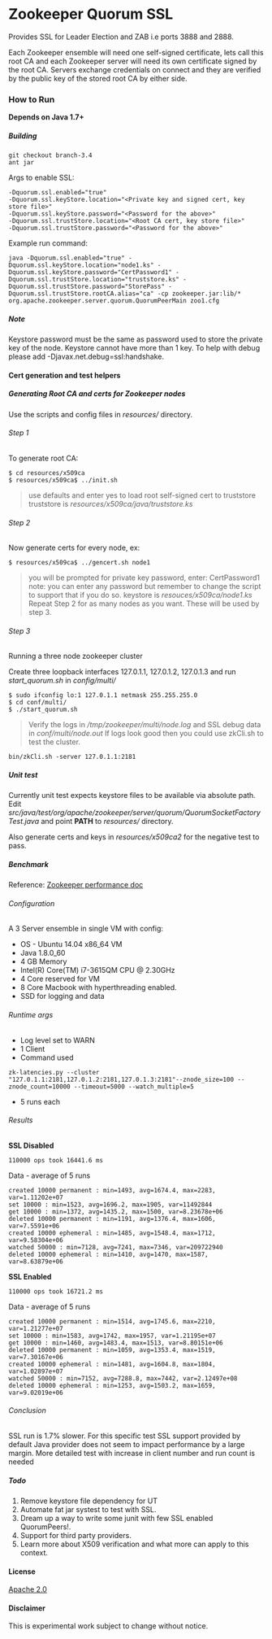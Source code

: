 # Zookeeper Quorum SSL

Provides SSL for Leader Election and ZAB i.e ports 3888 and 2888.

Each Zookeeper ensemble will need one self-signed certificate, lets call this root CA and each Zookeeper server will need its own certificate signed by the root CA.
Servers exchange credentials on connect and they are verified by the public key of the stored root CA by either side.

### How to Run

**Depends on Java 1.7+**

##### Building


```
git checkout branch-3.4
ant jar
```

Args to enable SSL:
```
-Dquorum.ssl.enabled="true"
-Dquorum.ssl.keyStore.location="<Private key and signed cert, key store file>"
-Dquorum.ssl.keyStore.password="<Password for the above>"
-Dquorum.ssl.trustStore.location="<Root CA cert, key store file>"
-Dquorum.ssl.trustStore.password="<Password for the above>"
```

Example run command:
```
java -Dquorum.ssl.enabled="true" -Dquorum.ssl.keyStore.location="node1.ks" -Dquorum.ssl.keyStore.password="CertPassword1" -Dquorum.ssl.trustStore.location="truststore.ks" -Dquorum.ssl.trustStore.password="StorePass" -Dquorum.ssl.trustStore.rootCA.alias="ca" -cp zookeeper.jar:lib/* org.apache.zookeeper.server.quorum.QuorumPeerMain zoo1.cfg
```

##### Note

Keystore password must be the same as password used to store the private key of the node.
Keystore cannot have more than 1 key.
To help with debug please add -Djavax.net.debug=ssl:handshake.

#### Cert generation and test helpers

##### Generating Root CA and certs for Zookeeper nodes
Use the scripts and config files in *resources/* directory.

###### Step 1
To generate root CA:

```
$ cd resources/x509ca
$ resources/x509ca$ ../init.sh
```

> use defaults and enter yes to load root self-signed cert to truststore
> truststore is *resources/x509ca/java/truststore.ks* 

###### Step 2

Now generate certs for every node, ex:

```
$ resources/x509ca$ ../gencert.sh node1
```

> you will be prompted for private key password, enter: CertPassword1
> note: you can enter any password but remember to change the script to support that if you do so.
> keystore is *resouces/x509ca/node1.ks*
> Repeat Step 2 for as many nodes as you want.
> These will be used by step 3.

###### Step 3

Running a three node zookeeper cluster

Create three loopback interfaces 127.0.1.1, 127.0.1.2, 127.0.1.3 and run *start_quorum.sh* in *config/multi/*
```
$ sudo ifconfig lo:1 127.0.1.1 netmask 255.255.255.0
$ cd conf/multi/
$ ./start_quorum.sh
```

> Verify the logs in */tmp/zookeeper/multi/node<id>.log* and SSL debug data in
> *conf/multi/node<id>.out*
> If logs look good then you could use zkCli.sh to test the cluster.

```
bin/zkCli.sh -server 127.0.1.1:2181
```

##### Unit test

Currently unit test expects keystore files to be available via absolute path.
Edit *src/java/test/org/apache/zookeeper/server/quorum/QuorumSocketFactoryTest.java* and point **PATH** to *resources/* directory.

Also generate certs and keys in *resources/x509ca2* for the negative test to pass.

##### Benchmark

Reference: [Zookeeper performance doc](https://wiki.apache.org/hadoop/ZooKeeper/ServiceLatencyOverview)

###### Configuration
A 3 Server ensemble in single VM with config:
 * OS - Ubuntu 14.04 x86_64 VM
 * Java 1.8.0_60
 * 4 GB Memory
 * Intel(R) Core(TM) i7-3615QM CPU @ 2.30GHz
 * 4 Core reserved for VM
 * 8 Core Macbook with hyperthreading enabled.
 * SSD for logging and data

###### Runtime args

 * Log level set to WARN
 * 1 Client
 * Command used
  ```
zk-latencies.py --cluster "127.0.1.1:2181,127.0.1.2:2181,127.0.1.3:2181"--znode_size=100 --znode_count=10000 --timeout=5000 --watch_multiple=5
```
 * 5 runs each

###### Results

**SSL Disabled**

```
110000 ops took 16441.6 ms
```

Data - average of 5 runs
```
created 10000 permanent : min=1493, avg=1674.4, max=2283, var=1.11202e+07
set 10000 : min=1523, avg=1696.2, max=1905, var=11492844
get 10000 : min=1372, avg=1435.2, max=1500, var=8.23678e+06
deleted 10000 permanent : min=1191, avg=1376.4, max=1606, var=7.5591e+06
created 10000 ephemeral : min=1485, avg=1548.4, max=1712, var=9.58304e+06
watched 50000 : min=7128, avg=7241, max=7346, var=209722940
deleted 10000 ephemeral : min=1410, avg=1470, max=1587, var=8.63879e+06
```

**SSL Enabled**

```
110000 ops took 16721.2 ms
```

Data - average of 5 runs
```
created 10000 permanent : min=1514, avg=1745.6, max=2210, var=1.21277e+07
set 10000 : min=1583, avg=1742, max=1957, var=1.21195e+07
get 10000 : min=1460, avg=1483.4, max=1513, var=8.80151e+06
deleted 10000 permanent : min=1059, avg=1353.4, max=1519, var=7.30167e+06
created 10000 ephemeral : min=1481, avg=1604.8, max=1804, var=1.02897e+07
watched 50000 : min=7152, avg=7288.8, max=7442, var=2.12497e+08
deleted 10000 ephemeral : min=1253, avg=1503.2, max=1659, var=9.02019e+06
```

###### Conclusion

SSL run is 1.7% slower. For this specific test SSL support provided by default Java provider does not seem to impact performance by a large margin. More detailed test with increase in client number and run count is needed

##### Todo

1. Remove keystore file dependency for UT
2. Automate fat jar systest to test with SSL.
3. Dream up a way to write some junit with few SSL enabled QuorumPeers!.
4. Support for third party providers.
5. Learn more about X509 verification and what more can apply to this context.

#### License
[Apache 2.0](http://www.apache.org/licenses/LICENSE-2.0)

#### Disclaimer

This is experimental work subject to change without notice.
